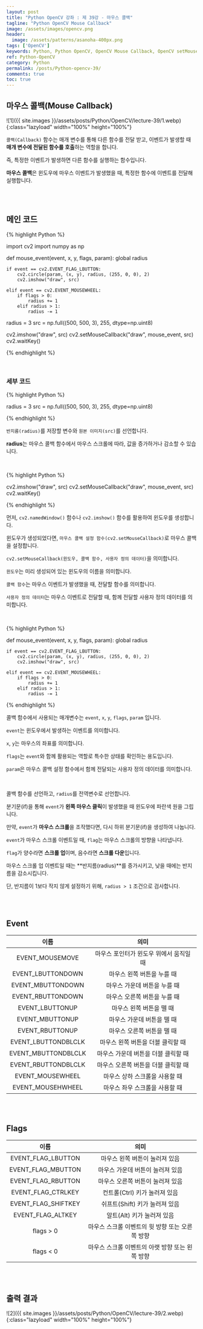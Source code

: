 ```yaml
---
layout: post
title: "Python OpenCV 강좌 : 제 39강 - 마우스 콜백"
tagline: "Python OpenCV Mouse Callback"
image: /assets/images/opencv.png
header:
  image: /assets/patterns/asanoha-400px.png
tags: ['OpenCV']
keywords: Python, Python OpenCV, OpenCV Mouse Callback, OpenCV setMouseCallback, OpenCV Mouse Event
ref: Python-OpenCV
category: Python
permalink: /posts/Python-opencv-39/
comments: true
toc: true
---
```


## 마우스 콜백(Mouse Callback)

![1]({{ site.images }}/assets/posts/Python/OpenCV/lecture-39/1.webp){:class="lazyload" width="100%" height="100%"}

`콜백(Callback)` 함수는 매개 변수를 통해 다른 함수를 전달 받고, 이벤트가 발생할 때 **매개 변수에 전달된 함수를 호출**하는 역할을 합니다.

즉, 특정한 이벤트가 발생하면 다른 함수를 실행하는 함수입니다.

**마우스 콜백**은 윈도우에 마우스 이벤트가 발생했을 때, 특정한 함수에 이벤트를 전달해 실행합니다.

<br>
<br>

## 메인 코드

{% highlight Python %}

import cv2
import numpy as np

def mouse_event(event, x, y, flags, param):
    global radius
    
    if event == cv2.EVENT_FLAG_LBUTTON:    
        cv2.circle(param, (x, y), radius, (255, 0, 0), 2)
        cv2.imshow("draw", src)

    elif event == cv2.EVENT_MOUSEWHEEL:
        if flags > 0:
            radius += 1
        elif radius > 1:
            radius -= 1

radius = 3
src = np.full((500, 500, 3), 255, dtype=np.uint8)

cv2.imshow("draw", src)
cv2.setMouseCallback("draw", mouse_event, src)
cv2.waitKey()

{% endhighlight %}

<br>

### 세부 코드

{% highlight Python %}

radius = 3
src = np.full((500, 500, 3), 255, dtype=np.uint8)

{% endhighlight %}

`반지름(radius)`를 저장할 변수와 `원본 이미지(src)`를 선언합니다.

**radius**는 마우스 콜백 함수에서 마우스 스크롤에 따라, 값을 증가하거나 감소할 수 있습니다.

<br>

{% highlight Python %}

cv2.imshow("draw", src)
cv2.setMouseCallback("draw", mouse_event, src)
cv2.waitKey()

{% endhighlight %}

먼저, `cv2.namedWindow()` 함수나 `cv2.imshow()` 함수를 활용하여 윈도우를 생성합니다.

윈도우가 생성되었다면, `마우스 콜백 설정 함수(cv2.setMouseCallback)`로 마우스 콜백을 설정합니다.

`cv2.setMouseCallback(윈도우, 콜백 함수, 사용자 정의 데이터)`을 의미합니다.

`윈도우`는 미리 생성되어 있는 윈도우의 이름을 의미합니다.

`콜백 함수`는 마우스 이벤트가 발생했을 때, 전달할 함수를 의미합니다.

`사용자 정의 데이터`는 마우스 이벤트로 전달할 때, 함께 전달할 사용자 정의 데이터를 의미합니다.

<br>

{% highlight Python %}

def mouse_event(event, x, y, flags, param):
    global radius
    
    if event == cv2.EVENT_FLAG_LBUTTON:    
        cv2.circle(param, (x, y), radius, (255, 0, 0), 2)
        cv2.imshow("draw", src)

    elif event == cv2.EVENT_MOUSEWHEEL:
        if flags > 0:
            radius += 1
        elif radius > 1:
            radius -= 1

{% endhighlight %}

콜백 함수에서 사용되는 매개변수는 `event`, `x`, `y`, `flags`, `param` 입니다.

`event`는 윈도우에서 발생하는 이벤트를 의미합니다.

`x`, `y`는 마우스의 좌표를 의미합니다.

`flags`는 `event`와 함께 활용되는 역할로 특수한 상태를 확인하는 용도입니다.

`param`은 마우스 콜백 설정 함수에서 함께 전달되는 사용자 정의 데이터를 의미합니다.

<br>

콜백 함수를 선언하고, `radius`를 전역변수로 선언합니다.

분기문(if)을 통해 `event`가 **왼쪽 마우스 클릭**이 발생했을 때 윈도우에 파란색 원을 그립니다.

만약, `event`가 **마우스 스크롤**을 조작했다면, 다시 하위 분기문(if)을 생성하여 나눕니다.

`event`가 마우스 스크롤 이벤트일 때, `flag`는 마우스 스크롤의 방향을 나타냅니다.

`flag`가 양수라면 **스크롤 업**이며, 음수라면 **스크롤 다운**입니다.

마우스 스크롤 업 이벤트일 때는 **반지름(radius)**를 증가시키고, 낮을 때에는 반지름을 감소시킵니다.

단, 반지름이 1보다 작지 않게 설정하기 위해, `radius > 1` 조건으로 검사합니다. 

<br>
<br>

## Event

| 이름 | 의미 |
|:----------:|:------------------------------------------:|
| EVENT_MOUSEMOVE | 마우스 포인터가 윈도우 위에서 움직일 때 |
| EVENT_LBUTTONDOWN | 마우스 왼쪽 버튼을 누를 때 |
| EVENT_MBUTTONDOWN | 마우스 가운데 버튼을 누를 때 |
| EVENT_RBUTTONDOWN | 마우스 오른쪽 버튼을 누를 때 |
| EVENT_LBUTTONUP | 마우스 왼쪽 버튼을 뗄 때 |
| EVENT_MBUTTONUP | 마우스 가운데 버튼을 뗄 때 |
| EVENT_RBUTTONUP | 마우스 오른쪽 버튼을 뗄 때 |
| EVENT_LBUTTONDBLCLK | 마우스 왼쪽 버튼을 더블 클릭할 때 |
| EVENT_MBUTTONDBLCLK | 마우스 가운데 버튼을 더블 클릭할 때 |
| EVENT_RBUTTONDBLCLK | 마우스 오른쪽 버튼을 더블 클릭할 때 |
| EVENT_MOUSEWHEEL | 마우스 상하 스크롤을 사용할 때 |
| EVENT_MOUSEHWHEEL | 마우스 좌우 스크롤을 사용할 때 |

<br>
<br>

## Flags

| 이름 | 의미 |
|:----------:|:------------------------------------------:|
| EVENT_FLAG_LBUTTON | 마우스 왼쪽 버튼이 눌러져 있음 |
| EVENT_FLAG_MBUTTON | 마우스 가운데 버튼이 눌러져 있음 |
| EVENT_FLAG_RBUTTON | 마우스 오른쪽 버튼이 눌러져 있음 |
| EVENT_FLAG_CTRLKEY | 컨트롤(Ctrl) 키가 눌러져 있음 |
| EVENT_FLAG_SHIFTKEY | 쉬프트(Shift) 키가 눌러져 있음 |
| EVENT_FLAG_ALTKEY | 알트(Alt) 키가 눌러져 있음 |
| flags > 0 | 마우스 스크롤 이벤트의 윗 방향 또는 오른쪽 방향 |
| flags < 0 | 마우스 스크롤 이벤트의 아랫 방향 또는 왼쪽 방향 |

<br>
<br>

## 출력 결과

![2]({{ site.images }}/assets/posts/Python/OpenCV/lecture-39/2.webp){:class="lazyload" width="100%" height="100%"}
